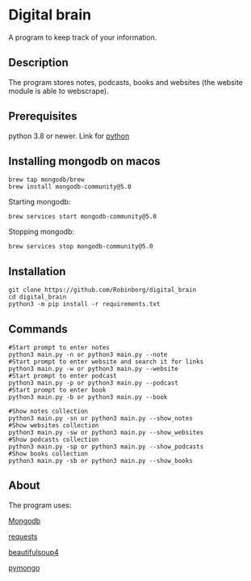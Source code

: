 # Digital brain
A program to keep track of your information.
## Description
The program stores notes, podcasts, books and websites (the website module is able to webscrape).
## Prerequisites 
python 3.8 or newer. Link for [python](https://www.python.org/downloads/)
## Installing mongodb on macos

    brew tap mongodb/brew
    brew install mongodb-community@5.0
Starting mongodb:

    brew services start mongodb-community@5.0
Stopping mongodb:

    brew services stop mongodb-community@5.0
    
## Installation
    git clone https://github.com/Robinborg/digital_brain
    cd digital_brain
    python3 -m pip install -r requirements.txt

## Commands
    
    #Start prompt to enter notes
    python3 main.py -n or python3 main.py --note 
    #Start prompt to enter website and search it for links
    python3 main.py -w or python3 main.py --website
    #Start prompt to enter podcast
    python3 main.py -p or python3 main.py --podcast
    #Start prompt to enter book
    python3 main.py -b or python3 main.py --book 
    
    #Show notes collection
    python3 main.py -sn or python3 main.py --show_notes
    #Show websites collection
    python3 main.py -sw or python3 main.py --show_websites
    #Show podcasts collection
    python3 main.py -sp or python3 main.py --show_podcasts
    #Show books collection
    python3 main.py -sb or python3 main.py --show_books
## About
The program uses:

[Mongodb](https://www.mongodb.com) 

[requests](https://docs.python-requests.org/en/latest/)

[beautifulsoup4](https://beautiful-soup-4.readthedocs.io/en/latest/)

[pymongo](https://pymongo.readthedocs.io/en/stable/index.html)
